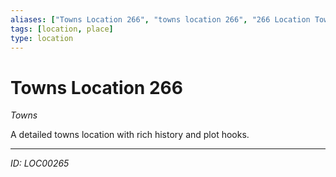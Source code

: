 ```yaml
---
aliases: ["Towns Location 266", "towns location 266", "266 Location Towns"]
tags: [location, place]
type: location
---
```


# Towns Location 266

*Towns*

A detailed towns location with rich history and plot hooks.

---
*ID: LOC00265*